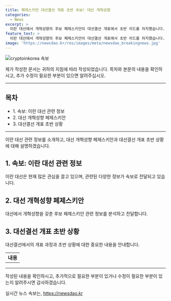 ```yaml
---
title: 페제스키안 대선결선 개표 초반 속보! 대선 개혁성향
categories:
  - News
excerpt: >
  이란 대선에서 개혁성향의 후보 페제스키안이 대선결선 개표에서 초반 리드를 차지했습니다. 이는 이란 정치에 큰 변화를 가져올 수 있을 것으로 예상됩니다.
feature_text: >
  이란 대선에서 개혁성향의 후보 페제스키안이 대선결선 개표에서 초반 리드를 차지했습니다. 이는 이란 정치에 큰 변화를 가져올 수 있을 것으로 예상됩니다.
image: 'https://newsdao.kr/res/images/meta/newsdao_breakingnews.jpg'
---
```


<p><img src="https://newsdao.kr/res/images/meta/newsdao_breakingnews.jpg" alt="cryptoinkorea 속보" /></p>

<p>제가 작성한 문서는 귀하의 지침에 따라 작성되었습니다. 목차와 본문의 내용을 확인하시고, 추가 수정이 필요한 부분이 있으면 알려주십시오.</p>

<hr />

<h2 data-ke-size="size26">목차</h2>

<ul>
    <li>1. 속보: 이란 대선 관련 정보</li>
    <li>2. 대선 개혁성향 페제스키안</li>
    <li>3. 대선결선 개표 초반 상황</li>
</ul>

<hr />

<p data-ke-size="size16">이란 대선 관련 정보를 소개하고, 대선 개혁성향 페제스키안과 대선결선 개표 초반 상황에 대해 설명하겠습니다.</p>

<h2 data-ke-size="size26">1. 속보: 이란 대선 관련 정보</h2>

<p data-ke-size="size16">이란 대선은 현재 많은 관심을 끌고 있으며, 관련된 다양한 정보가 속보로 전달되고 있습니다.</p>

<h2 data-ke-size="size26">2. 대선 개혁성향 페제스키안</h2>

<p data-ke-size="size16">대선에서 개혁성향을 갖춘 후보 페제스키안 관련 정보를 분석하고 전달합니다.</p>

<h2 data-ke-size="size26">3. 대선결선 개표 초반 상황</h2>

<p data-ke-size="size16">대선결선에서의 개표 과정과 초반 상황에 대한 중요한 내용을 안내합니다.</p>

<table>
  <tr>
    <td style="text-align: center; height: 17px;"><b>내용</b></td>
  </tr>
</table>

<hr />

<p>작성된 내용을 확인하시고, 추가적으로 필요한 부분이 있거나 수정이 필요한 부분이 있는지 알려주시면 감사하겠습니다.</p>
실시간 뉴스 속보는, <a href="https://newsdao.kr" rel="dofollow">https://newsdao.kr</a>


